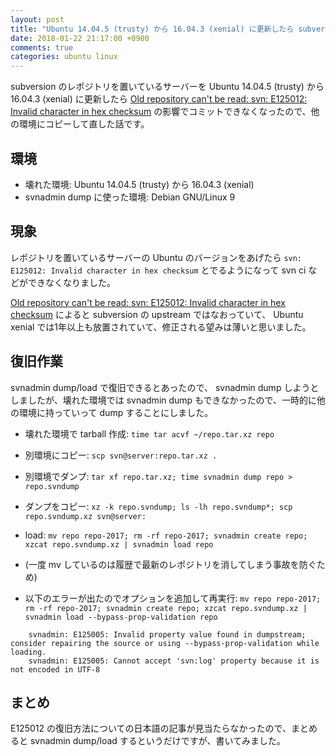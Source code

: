 ```yaml
---
layout: post
title: "Ubuntu 14.04.5 (trusty) から 16.04.3 (xenial) に更新したら subversion が壊れた話"
date: 2018-01-22 21:17:00 +0900
comments: true
categories: ubuntu linux
---
```

subversion のレポジトリを置いているサーバーを Ubuntu 14.04.5 (trusty) から 16.04.3 (xenial) に更新したら [Old repository can't be read: svn: E125012: Invalid character in hex checksum](https://bugs.launchpad.net/ubuntu/+source/subversion/+bug/1639406) の影響でコミットできなくなったので、他の環境にコピーして直した話です。

<!--more-->

## 環境

- 壊れた環境: Ubuntu 14.04.5 (trusty) から 16.04.3 (xenial)
- svnadmin dump に使った環境: Debian GNU/Linux 9

## 現象

レポジトリを置いているサーバーの Ubuntu のバージョンをあげたら `svn: E125012: Invalid character in hex checksum` とでるようになって svn ci などができなくなりました。

[Old repository can't be read: svn: E125012: Invalid character in hex checksum](https://bugs.launchpad.net/ubuntu/+source/subversion/+bug/1639406) によると subversion の upstream ではなおっていて、 Ubuntu xenial では1年以上も放置されていて、修正される望みは薄いと思いました。

## 復旧作業

svnadmin dump/load で復旧できるとあったので、 svnadmin dump しようとしましたが、壊れた環境では svnadmin dump もできなかったので、一時的に他の環境に持っていって dump することにしました。

- 壊れた環境で tarball 作成: `time tar acvf ~/repo.tar.xz repo`
- 別環境にコピー: `scp svn@server:repo.tar.xz .`
- 別環境でダンプ: `tar xf repo.tar.xz; time svnadmin dump repo > repo.svndump`
- ダンプをコピー: `xz -k repo.svndump; ls -lh repo.svndump*; scp repo.svndump.xz svn@server:`
- load: `mv repo repo-2017; rm -rf repo-2017; svnadmin create repo; xzcat repo.svndump.xz | svnadmin load repo`
- (一度 mv しているのは履歴で最新のレポジトリを消してしまう事故を防ぐため)


- 以下のエラーが出たのでオプションを追加して再実行: `mv repo repo-2017; rm -rf repo-2017; svnadmin create repo; xzcat repo.svndump.xz | svnadmin load --bypass-prop-validation repo`

```
    svnadmin: E125005: Invalid property value found in dumpstream; consider repairing the source or using --bypass-prop-validation while loading.
    svnadmin: E125005: Cannot accept 'svn:log' property because it is not encoded in UTF-8
```

## まとめ

E125012 の復旧方法についての日本語の記事が見当たらなかったので、まとめると svnadmin dump/load するというだけですが、書いてみました。

